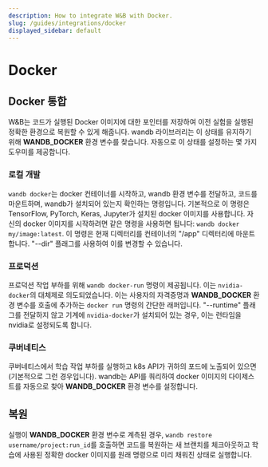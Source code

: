 ```yaml
---
description: How to integrate W&B with Docker.
slug: /guides/integrations/docker
displayed_sidebar: default
---
```


# Docker

## Docker 통합

W&B는 코드가 실행된 Docker 이미지에 대한 포인터를 저장하여 이전 실험을 실행된 정확한 환경으로 복원할 수 있게 해줍니다. wandb 라이브러리는 이 상태를 유지하기 위해 **WANDB\_DOCKER** 환경 변수를 찾습니다. 자동으로 이 상태를 설정하는 몇 가지 도우미를 제공합니다.

### 로컬 개발

`wandb docker`는 docker 컨테이너를 시작하고, wandb 환경 변수를 전달하고, 코드를 마운트하며, wandb가 설치되어 있는지 확인하는 명령입니다. 기본적으로 이 명령은 TensorFlow, PyTorch, Keras, Jupyter가 설치된 docker 이미지를 사용합니다. 자신의 docker 이미지를 시작하려면 같은 명령을 사용하면 됩니다: `wandb docker my/image:latest`. 이 명령은 현재 디렉터리를 컨테이너의 "/app" 디렉터리에 마운트합니다. "--dir" 플래그를 사용하여 이를 변경할 수 있습니다.

### 프로덕션

프로덕션 작업 부하를 위해 `wandb docker-run` 명령이 제공됩니다. 이는 `nvidia-docker`의 대체제로 의도되었습니다. 이는 사용자의 자격증명과 **WANDB\_DOCKER** 환경 변수를 호출에 추가하는 `docker run` 명령의 간단한 래퍼입니다. "--runtime" 플래그를 전달하지 않고 기계에 `nvidia-docker`가 설치되어 있는 경우, 이는 런타임을 nvidia로 설정되도록 합니다.

### 쿠버네티스

쿠버네티스에서 학습 작업 부하를 실행하고 k8s API가 귀하의 포드에 노출되어 있으면(기본적으로 그런 경우입니다). wandb는 API를 쿼리하여 docker 이미지의 다이제스트를 자동으로 찾아 **WANDB\_DOCKER** 환경 변수를 설정합니다.

## 복원

실행이 **WANDB\_DOCKER** 환경 변수로 계측된 경우, `wandb restore username/project:run_id`를 호출하면 코드를 복원하는 새 브랜치를 체크아웃하고 학습에 사용된 정확한 docker 이미지를 원래 명령으로 미리 채워진 상태로 실행합니다.